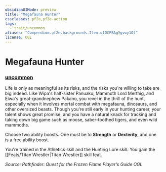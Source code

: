 ```yaml
---
obsidianUIMode: preview
title: "Megafauna Hunter"
cssclasses: pf2e,pf2e-action
tags:
  - trait/uncommon
aliases: "Compendium.pf2e.backgrounds.Item.q1OCPBAgYgvwy1Of"
license: OGL
---
```

# Megafauna Hunter

### [uncommon](uncommon "Uncommon Rarity Trait")






Life is only as meaningful as its risks, and the risks you're willing to take are big indeed. Like Wipa's half-sister Panuaku, Mammoth Lord Merthig, and Eiwa's great-grandnephew Pakano, you revel in the thrill of the hunt, especially when it involves mortal combat with megafauna, dinosaurs, and other oversized beasts. Though you're still early in your hunting career, your talent shows great promise, and you have a natural knack for tracking and taking down big game such as moose, saber-toothed tigers, and even wild mammoths.

Choose two ability boosts. One must be to **Strength** or **Dexterity**, and one is a free ability boost.

You're trained in the Athletics skill and the Hunting Lore skill. You gain the [[Feats/Titan Wrestler|Titan Wrestler]] skill feat.

*Source: Pathfinder: Quest for the Frozen Flame Player's Guide*
*OGL*